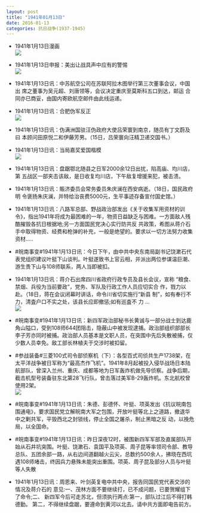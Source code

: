 ```yaml
---
layout: post
title: "1941年01月13日"
date: 2016-01-13
categories: 抗日战争(1937-1945)
---
```


<meta name="referrer" content="no-referrer" />

- 1941年1月13日漫画 <br/><img src="https://ww4.sinaimg.cn/large/aca367d8jw1ezyafyigx7j20hx0iowh0.jpg" />

- 1941年1月13日申报：美出让战具声中应有的警惕 <br/><img src="https://ww2.sinaimg.cn/large/aca367d8jw1ezy8p2h8gej20rt0xbh7k.jpg" />

- 1941年1月13日讯：中苏航空公司在苏联阿拉木图举行第三次董事会议，中国出 席之董事为吴元超、刘唐领等，会议决定重庆至莫斯科五口到达，邮运 合同亦已商妥，由国内寄欧航空邮件由此线运递。 

- 1941年1月13日讯：合肥伪军反正 <br/><img src="https://ww2.sinaimg.cn/large/aca367d8jw1ezy6ystfgxj209l05m74o.jpg" />

- 1941年1月13日讯：伪满洲国驻汪伪政府大使吕荣寰到南京，随员有丁文蔚及曰 本顾问田原悦二和伊藤芳男。（15日，吕荣寰向汪精卫递交国书。） 

- 1941年1月13日讯：当局嘉奖爱国楷模 <br/><img src="https://ww2.sinaimg.cn/large/aca367d8jw1ezy58mawzhj209u0bgdgu.jpg" />

- 1941年1月13日讯：盘踞鄂北随县之日军2000余12日出扰，陷高庙、均川店，第 五战区一部夹击该敌，是日收复均川店，下午敌复增援来犯，被击溃。 

- 1941年1月13日讯：賑济委员会常务委员朱庆澜在西安病逝。（18日，国民政府明 令褒扬朱庆澜，并特给治丧费5000元，生平事迹存备宣付国史馆。） 

- 1941年1月13日讯：八路军总部、野战政治部发出《关于收集军用资材的训令》，指出1941年将成为最困难的一年，物资日益缺乏与困难。一方面敌人残酷摧毁各抗日根据地;另一方面国民党决心实行防共反 共政策，希图从蒋介石手中取得物资、经费和枪弹的补充，一般是绝望的。要求以一切方法努力收集资材..... 

- #皖南事变#1941年1月13日讯：今日下午，由中共中央东南局副书记饶漱石代表党组织建议叶挺下山谈判。叶挺遂致书上官云相，并派出两位参谋温巨潮、游生贵下山与108师联系，两人当即被扣。  

- 1941年1月13日讯：蒋介石出席四川省政府行政专员及县长会议，宣称 “粮食、禁烟、兵役为当前要政”，党务、军队及行政工作人员应切实合 作，戮力以赴。（18日，蒋在会议闭幕时讲话，命令川省切实施行“新县 制”，如有奉行不力，清査户口不实之处，该县长应即撤惩;如有巡査不 力 ...  <br/><img src="https://ww1.sinaimg.cn/large/aca367d8jw1ezxqs29gnmj20c8090gmp.jpg" />

- #皖南事变#1941年1月13日讯：新四军政治部秘书长黄诚与一部分战士到达鹿角山隘口，受到108师644团阻击，隐蔽山中被发现逮捕。政治部组织部部长李子芳亦同时被捕。政治部人员基本是文职人员，在突围中先后失散被捕，仅少数人员幸免。敌工部长林植夫于交涉时被扣留。 

- #参战装备#三菱100式司令部侦察机（下）：各型百式司侦共生产1738架，在太平洋战争被日军称为“最高杰作飞机”。1941年8月起被投入侵华战场日本陆航部队，曾深入兰州、重庆、成都等地为日军轰炸机做先导侦察。战争后期，截击机型号装备驻东北第28飞行队，曾击落过美军B-29轰炸机。东北航校曾使用2架。 <br/><img src="https://ww4.sinaimg.cn/large/aca367d8jw1ezxn0s6m7dj208c0ftjti.jpg" />

- #皖南事变#1941年1月13日讯：朱德、彭德怀、叶挺、项英发出《抗议皖南包围通电》，要求国民党立解皖南大军之包围，开放叶挺等北上之道路，撤退华中之剿共军，平毁西北之封锁线，停止全国之屠杀，制止黑暗之反 动，以挽危局，以全国命。 

- #皖南事变#1941年1月13日讯：昨日深夜12时，被围新四军军部及直属部队开始从石井坑突围。叶挺、饶漱石、袁国平及项英、周子昆等率领司令部、教导总队、五团余部一路，从右边间道翻越火云尖，总数约500余人，拂晓在西坑遇108师堵击，终因兵力悬殊未能突出重围。项英、周子昆及部分人员与叶挺等人失散 

- 1941年1月13日讯：周恩来、叶剑英复电中共中央，报告同国民党代表交涉的情况及蒋介石的 意见:一、茂林方面不要继续打，已不成问题，已要贺耀组下了命令;二、 新四军今后可走苏北，但须执行两点:第一，部队过江后不得打韩德勤。 第二，不得继续盘踞，要遵命到黄河以北去。请中共方面即电告前方。 


